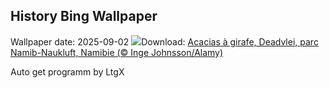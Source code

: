 ## History Bing Wallpaper
Wallpaper date: 2025-09-02
![](https://www.bing.com/th?id=OHR.DeadvleiTrees_FR-FR9220930229_UHD.jpg&w=1000)Download: [Acacias à girafe, Deadvlei, parc Namib-Naukluft, Namibie (© Inge Johnsson/Alamy)](https://www.bing.com/th?id=OHR.DeadvleiTrees_FR-FR9220930229_UHD.jpg)

Auto get programm by LtgX
